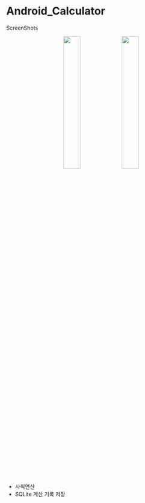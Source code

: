 # Android_Calculator

ScreenShots

<center>
<img src="https://user-images.githubusercontent.com/44284190/58169940-12610980-7ccd-11e9-9bdd-42efb476af06.jpg" width="30%">
<img src="https://user-images.githubusercontent.com/44284190/58169988-315f9b80-7ccd-11e9-85d8-f6d4a20d5165.jpg" width="30%">
</center>

- 사칙연산
- SQLite 계산 기록 저장
